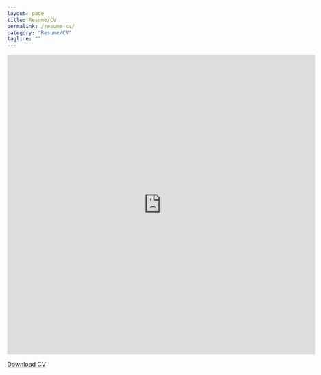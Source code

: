 ```yaml
---
layout: page
title: Resume/CV
permalink: /resume-cv/
category: "Resume/CV"
tagline: ""
---
```



<iframe src="http://docs.google.com/gview?url=/ResumeMaster.pdf&embedded=true" style="width:718px; height:700px;" frameborder="0"></iframe>

<a href="/ResumeMaster.pdf">Download CV</a>
